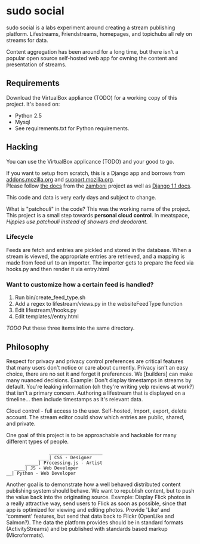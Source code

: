 # sudo social #
sudo social is a labs experiment around creating a stream
publishing platform. Lifestreams, Friendstreams, homepages,
and topichubs all rely on streams for data. 

Content aggregation has been around for a long time, but there isn't a popular
open source self-hosted web app for owning the content
and presentation of streams.

## Requirements ##
Download the VirtualBox appliance (TODO) for a working copy of this project. It's based on:

 * Python 2.5
 * Mysql
 * See requirements.txt for Python requirements.

## Hacking ##
You can use the VirtualBox applicance (TODO) and your good to go.

If you want to setup from scratch, this is a Django app and borrows from
[addons.mozilla.org](http://addons.mozilla.org) and [support.mozilla.org](http://support.mozilla.org).  
Please follow [the docs](http://jbalogh.github.com/zamboni/topics/installation/) from
the [zamboni](http://github.com/jbalogh/zamboni) project 
as well as [Django 1.1 docs](http://docs.djangoproject.com/en/1.1/).

This code and data is very early days and subject to change.

What is "patchouli" in the code?
This was the working name of the project. This project is a small step towards **personal cloud control**. 
In meatspace, *Hippies use patchouli instead of showers and deodorant*.

### Lifecycle ###
Feeds are fetch and entries are pickled and stored in the database.
When a stream is viewed, the appropriate entries are retrieved, and
a mapping is made from feed url to an importer. The importer
gets to prepare the feed via hooks.py and then render it via
entry.html

### Want to customize how a certain feed is handled? ###
1. Run bin/create_feed_type.sh <sitename>
2. Add a regex to lifestream/views.py in the websiteFeedType function
3. Edit lifestream/<sitename>/hooks.py
4. Edit templates/<sitename>/entry.html

*TODO*  Put these three items into the same directory.

## Philosophy ##

Respect for privacy and privacy control preferences are critical features that
many users don't notice or care about currently. Privacy isn't an
easy choice, there are no set it and forget it preferences. We [builders]
can make many nuanced decisions.
Example: Don't display timestamps in streams by default. You're leaking
 information (oh they're writing yelp reviews at work?)
that isn't a primary concern. Authoring a lifestream that is displayed
on a timeline... then include timestamps as it's relevant data.

Cloud control - full access to the user. Self-hosted, Import, export, delete account.
The stream editor could show which entries are public, shared, and private.

One goal of this project is to be approachable and hackable for many
different types of people.

                    ____________________
                ____| CSS - Designer
           _____| Processing.js - Artist
       ____| JS - Web Developer
    __| Python - Web Developer
    
Another goal is to demonstrate how a well behaved distributed
content publishing system should behave. We want to republish
content, but to push the value back into the originating source.
Example: Display Flick photos in a really attractive way, send
users to Flick as soon as possible, since that app is optimized for
viewing and editing photos. Provide 'Like' and 'comment' features,
but send that data back to Flickr (OpenLike and Salmon?). 
The data the platform provides should be in standard formats (ActivityStreams)
and be published with standards based markup (Microformats).

